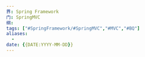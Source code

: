 ```yaml
---
界: Spring Framework
门: SpringMVC
纲: 
tags: ["#SpringFramework/#SpringMVC","#MVC","#BQ"]
aliases:
  - 
date: {{DATE:YYYY-MM-DD}}
---
```


